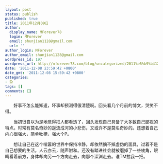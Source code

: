 ```yaml
---
layout: post
status: publish
published: true
title: 2011年12月09日
author:
  display_name: MForever78
  login: MForever
  email: shunjian1128@gmail.com
  url: ''
author_login: MForever
author_email: shunjian1128@gmail.com
wordpress_id: 197
wordpress_url: http://mforever78.com/blog/uncategorized/2011%e5%b9%b412%e6%9c%8809%e6%97%a5-3/
date: '2011-12-08 23:59:42 +0800'
date_gmt: '2011-12-08 15:59:42 +0800'
categories:
- 杂
tags: []
comments: []
---
```


<p STYLE="text-indent: 2em;">好事不怎么能知道，坏事却预测得很清楚啊。回头看几个月前的博文，哭笑不得。</P>
<p STYLE="text-indent: 2em;">当初很自以为是地觉得把人都看透了，回头发现自己具备了大多数自己鄙视的特点。时常有莫名奇妙的逆流成河的小悲伤，又或许不是莫名奇妙的。还想着自己内心很强大，简单吐槽，强大个P。</P>
<p STYLE="text-indent: 2em;">想让自己在这个喧嚣的世界中保持冷静，却依然摘不掉虚伪的面具，过着不是自己想要的生活，人云亦云，随声附和。还没有踏进社会就被磨掉了一些棱角，眼睛看着前方，身体却向另一个方向走去，向那个深渊走去。谁TM拉我一把。</P>